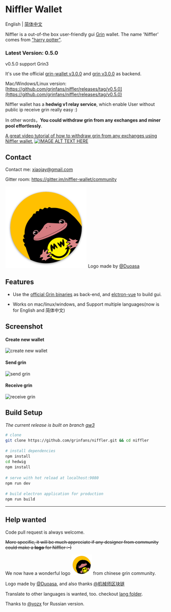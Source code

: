 # Niffler Wallet

English | [简体中文](./README.zh-CN.md)

Niffler is a out-of-the box user-friendly gui [Grin](https://github.com/mimblewimble/grin) wallet.
The name 'Niffler' comes from ["harry potter"](https://harrypotter.fandom.com/wiki/Niffler).

### Latest Version: 0.5.0

v0.5.0 support Grin3

It's use the official [grin-wallet v3.0.0](https://github.com/mimblewimble/grin/releases/tag/v3.0.0) and [grin v3.0.0](https://github.com/mimblewimble/grin/releases/tag/v3.0.0) as backend. 

Mac/Windows/Linux version:[https://github.com/grinfans/niffler/releases/tag/v0.5.0](https://github.com/grinfans/niffler/releases/tag/v0.5.0)

Niffler wallet has a **hedwig v1 relay service**, which enable User without public ip receive grin really easy :)

In other words，**You could withdraw grin from any exchanges and miner pool effortlessly**.

[A great video tutorial of how to withdraw grin from any exchanges using Niffler wallet.](https://www.youtube.com/watch?v=rufKWEv64o8)
[![IMAGE ALT TEXT HERE](https://img.youtube.com/vi/rufKWEv64o8/0.jpg)](https://www.youtube.com/watch?v=rufKWEv64o8)

## Contact

Contact me: xiaojay@gmail.com

Gitter room: https://gitter.im/niffler-wallet/community


<img src="/src/renderer/assets/logo.png" width="256"> Logo made by [@Duoasa](https://weibo.com/u/3197271025)

## Features

* Use the [official Grin binaries](https://github.com/mimblewimble/grin/releases) as back-end, and [elctron-vue](https://github.com/SimulatedGREG/electron-vue) to build gui.

* Works on mac/linux/windows, and Support multiple languages(now is for English and 简体中文)

## Screenshot

#### Create new wallet

![create new wallet](https://media.giphy.com/media/IeuEOtJvxCLqqiCCyr/giphy.gif)

#### Send grin


![send grin](https://media.giphy.com/media/LO2sAR3HmocCdbTwEh/giphy.gif)

#### Receive grin
![receive grin](https://media.giphy.com/media/iFbSw9rhh5fGVSzyZf/giphy.gif)


## Build Setup

*The current release is built on branch [gw3](https://github.com/grinfans/Niffler/tree/gw3)*

``` bash
# clone
git clone https://github.com/grinfans/niffler.git && cd niffler

# install dependencies
npm install
cd hedwig
npm install

# serve with hot reload at localhost:9080
npm run dev

# build electron application for production
npm run build
```

---

## Help wanted

Code pull request is always welcome.

~~More specific, it will be much appreciate if any designer from community could make a **logo** for Niffler :-)~~

We now have a wonderful logo <img src="/src/renderer/assets/logo.png" width="64"> from chinese grin community.

Logo made by [@Duoasa](https://weibo.com/u/3197271025), and also thanks [@机械师区块链](https://weibo.com/u/6318956004)

Translate to other languages is wanted, too. checkout [lang folder](https://github.com/grinfans/niffler/tree/master/src/lang).

Thanks to  [@yozx](https://github.com/yozx) for Russian version.
